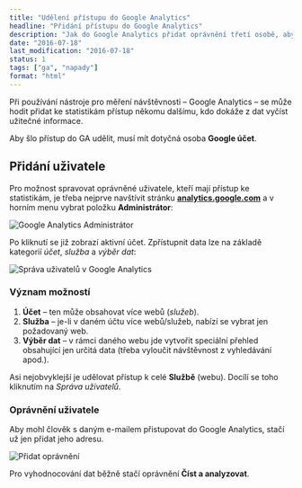 ```yaml
---
title: "Udělení přístupu do Google Analytics"
headline: "Přidání přístupu do Google Analytics"
description: "Jak do Google Analytics přidat oprávnění třetí osobě, aby mohla prohlížet statistiky."
date: "2016-07-18"
last_modification: "2016-07-18"
status: 1
tags: ["ga", "napady"]
format: "html"
---
```


<p>Při používání nástroje pro měření návštěvnosti – Google Analytics – se může hodit přidat ke statistikám přístup někomu dalšímu, kdo dokáže z dat vyčíst užitečné informace.</p>




<p>Aby šlo přístup do GA udělit, musí mít dotyčná osoba <b>Google účet</b>.</p>





<h2 id="postup">Přidání uživatele</h2>

<p>Pro možnost spravovat oprávněné uživatele, kteří mají přístup ke statistikám, je třeba nejprve navštívit stránku <a target="_blank" href="https://analytics.google.com/"><b>analytics.google.com</b></a> a v horním menu vybrat položku <b>Administrátor</b>:</p>

<p><img src="/files/ga-pridat-uzivatele/administrator.png" alt="Google Analytics Administrátor" class="border"></p>







<p>Po kliknutí se již zobrazí aktivní účet. Zpřístupnit data lze na základě kategorií <i>účet</i>, <i>služba</i> a <i>výběr dat</i>:</p>

<p><img src="/files/ga-pridat-uzivatele/sprava-uzivatelu.png" alt="Správa uživatelů v Google Analytics" class="border"></p>

























<h3 id="vyznam">Význam možností</h3>

<ol>
  <li><b>Účet</b> – ten může obsahovat více webů (<i>služeb</i>).</li>
  
  <li><b>Služba</b> – je-li v daném účtu více webů/služeb, nabízí se vybrat jen požadovaný web.</li>
  
  <li><b>Výběr dat</b> – v rámci daného webu jde vytvořit speciální přehled obsahující jen určitá data (třeba vyloučit návštěvnost z vyhledávání apod.).</li>
</ol>

<p>Asi nejobvyklejší je udělovat přístup k celé <b>Službě</b> (webu). Docílí se toho kliknutím na <i>Správa uživatelů</i>.</p>



<h3 id="opravneni">Oprávnění uživatele</h3>


<p>Aby mohl člověk s daným e-mailem přistupovat do Google Analytics, stačí už jen přidat jeho adresu.</p>

<p><img src="/files/ga-pridat-uzivatele/pridat-opravneni.png" alt="Přidat oprávnění" class="border"></p>









<p>Pro vyhodnocování dat běžně stačí oprávnění <b>Číst a analyzovat</b>.</p>